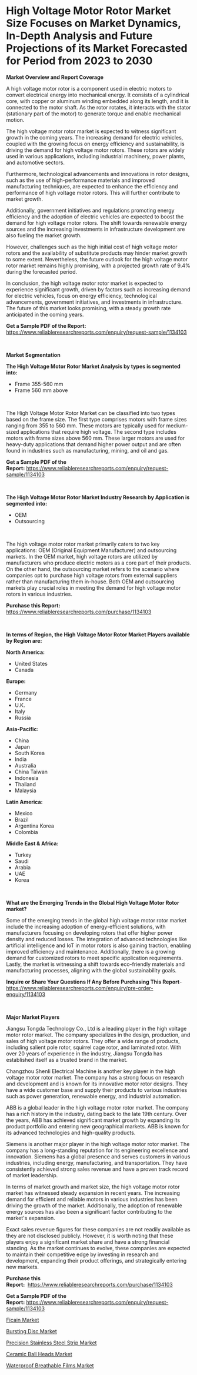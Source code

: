 <p><h1>High Voltage Motor Rotor Market Size Focuses on Market Dynamics, In-Depth Analysis and Future Projections of its Market Forecasted for Period from 2023 to 2030</h1></p><p><strong>Market Overview and Report Coverage</strong></p>
<p><p>A high voltage motor rotor is a component used in electric motors to convert electrical energy into mechanical energy. It consists of a cylindrical core, with copper or aluminum winding embedded along its length, and it is connected to the motor shaft. As the rotor rotates, it interacts with the stator (stationary part of the motor) to generate torque and enable mechanical motion.</p><p>The high voltage motor rotor market is expected to witness significant growth in the coming years. The increasing demand for electric vehicles, coupled with the growing focus on energy efficiency and sustainability, is driving the demand for high voltage motor rotors. These rotors are widely used in various applications, including industrial machinery, power plants, and automotive sectors.</p><p>Furthermore, technological advancements and innovations in rotor designs, such as the use of high-performance materials and improved manufacturing techniques, are expected to enhance the efficiency and performance of high voltage motor rotors. This will further contribute to market growth.</p><p>Additionally, government initiatives and regulations promoting energy efficiency and the adoption of electric vehicles are expected to boost the demand for high voltage motor rotors. The shift towards renewable energy sources and the increasing investments in infrastructure development are also fueling the market growth.</p><p>However, challenges such as the high initial cost of high voltage motor rotors and the availability of substitute products may hinder market growth to some extent. Nevertheless, the future outlook for the high voltage motor rotor market remains highly promising, with a projected growth rate of 9.4% during the forecasted period.</p><p>In conclusion, the high voltage motor rotor market is expected to experience significant growth, driven by factors such as increasing demand for electric vehicles, focus on energy efficiency, technological advancements, government initiatives, and investments in infrastructure. The future of this market looks promising, with a steady growth rate anticipated in the coming years.</p></p>
<p><strong>Get a Sample PDF of the Report:</strong> <a href="https://www.reliableresearchreports.com/enquiry/request-sample/1134103">https://www.reliableresearchreports.com/enquiry/request-sample/1134103</a></p>
<p>&nbsp;</p>
<p><strong>Market Segmentation</strong></p>
<p><strong>The High Voltage Motor Rotor Market Analysis by types is segmented into:</strong></p>
<p><ul><li>Frame 355-560 mm</li><li>Frame 560 mm above</li></ul></p>
<p>&nbsp;</p>
<p><p>The High Voltage Motor Rotor Market can be classified into two types based on the frame size. The first type comprises motors with frame sizes ranging from 355 to 560 mm. These motors are typically used for medium-sized applications that require high voltage. The second type includes motors with frame sizes above 560 mm. These larger motors are used for heavy-duty applications that demand higher power output and are often found in industries such as manufacturing, mining, and oil and gas.</p></p>
<p><strong>Get a Sample PDF of the Report:</strong>&nbsp;<a href="https://www.reliableresearchreports.com/enquiry/request-sample/1134103">https://www.reliableresearchreports.com/enquiry/request-sample/1134103</a></p>
<p>&nbsp;</p>
<p><strong>The High Voltage Motor Rotor Market Industry Research by Application is segmented into:</strong></p>
<p><ul><li>OEM</li><li>Outsourcing</li></ul></p>
<p>&nbsp;</p>
<p><p>The high voltage motor rotor market primarily caters to two key applications: OEM (Original Equipment Manufacturer) and outsourcing markets. In the OEM market, high voltage rotors are utilized by manufacturers who produce electric motors as a core part of their products. On the other hand, the outsourcing market refers to the scenario where companies opt to purchase high voltage rotors from external suppliers rather than manufacturing them in-house. Both OEM and outsourcing markets play crucial roles in meeting the demand for high voltage motor rotors in various industries.</p></p>
<p><strong>Purchase this Report:</strong>&nbsp; <a href="https://www.reliableresearchreports.com/purchase/1134103">https://www.reliableresearchreports.com/purchase/1134103</a></p>
<p>&nbsp;</p>
<p><strong>In terms of Region, the High Voltage Motor Rotor Market Players available by Region are:</strong></p>
<p>
    <p> <strong> North America: </strong>
        <ul>
            <li>United States</li>
            <li>Canada</li>
        </ul>
        </p> 
    <p> <strong> Europe: </strong>
        <ul>
            <li>Germany</li>
            <li>France</li>
            <li>U.K.</li>
            <li>Italy</li>
            <li>Russia</li>
        </ul>
        </p> 
    <p> <strong> Asia-Pacific: </strong>
        <ul>
            <li>China</li>
            <li>Japan</li>
            <li>South Korea</li>
            <li>India</li>
            <li>Australia</li>
            <li>China Taiwan</li>
            <li>Indonesia</li>
            <li>Thailand</li>
            <li>Malaysia</li>
        </ul>
        </p> 
    <p> <strong> Latin America: </strong>
        <ul>
            <li>Mexico</li>
            <li>Brazil</li>
            <li>Argentina Korea</li>
            <li>Colombia</li>
        </ul>
        </p> 
    <p> <strong> Middle East & Africa: </strong>
        <ul>
            <li>Turkey</li>
            <li>Saudi</li>
            <li>Arabia</li>
            <li>UAE</li>
            <li>Korea</li>
        </ul>
    </p>
    </p>
<p>&nbsp;</p>
<p><strong>What are the Emerging Trends in the Global High Voltage Motor Rotor market?</strong></p>
<p><p>Some of the emerging trends in the global high voltage motor rotor market include the increasing adoption of energy-efficient solutions, with manufacturers focusing on developing rotors that offer higher power density and reduced losses. The integration of advanced technologies like artificial intelligence and IoT in motor rotors is also gaining traction, enabling improved efficiency and maintenance. Additionally, there is a growing demand for customized rotors to meet specific application requirements. Lastly, the market is witnessing a shift towards eco-friendly materials and manufacturing processes, aligning with the global sustainability goals.</p></p>
<p><strong>Inquire or Share Your Questions If Any Before Purchasing This Report</strong>- <a href="https://www.reliableresearchreports.com/enquiry/pre-order-enquiry/1134103">https://www.reliableresearchreports.com/enquiry/pre-order-enquiry/1134103</a></p>
<p>&nbsp;</p>
<p><strong>Major Market Players</strong></p>
<p><p>Jiangsu Tongda Technology Co., Ltd is a leading player in the high voltage motor rotor market. The company specializes in the design, production, and sales of high voltage motor rotors. They offer a wide range of products, including salient pole rotor, squirrel cage rotor, and laminated rotor. With over 20 years of experience in the industry, Jiangsu Tongda has established itself as a trusted brand in the market.</p><p>Changzhou Shenli Electrical Machine is another key player in the high voltage motor rotor market. The company has a strong focus on research and development and is known for its innovative motor rotor designs. They have a wide customer base and supply their products to various industries such as power generation, renewable energy, and industrial automation.</p><p>ABB is a global leader in the high voltage motor rotor market. The company has a rich history in the industry, dating back to the late 19th century. Over the years, ABB has achieved significant market growth by expanding its product portfolio and entering new geographical markets. ABB is known for its advanced technologies and high-quality products.</p><p>Siemens is another major player in the high voltage motor rotor market. The company has a long-standing reputation for its engineering excellence and innovation. Siemens has a global presence and serves customers in various industries, including energy, manufacturing, and transportation. They have consistently achieved strong sales revenue and have a proven track record of market leadership.</p><p>In terms of market growth and market size, the high voltage motor rotor market has witnessed steady expansion in recent years. The increasing demand for efficient and reliable motors in various industries has been driving the growth of the market. Additionally, the adoption of renewable energy sources has also been a significant factor contributing to the market's expansion.</p><p>Exact sales revenue figures for these companies are not readily available as they are not disclosed publicly. However, it is worth noting that these players enjoy a significant market share and have a strong financial standing. As the market continues to evolve, these companies are expected to maintain their competitive edge by investing in research and development, expanding their product offerings, and strategically entering new markets.</p></p>
<p><strong>Purchase this Report:</strong>&nbsp;&nbsp;<a href="https://www.reliableresearchreports.com/purchase/1134103">https://www.reliableresearchreports.com/purchase/1134103</a></p>
<p></p>
<p><strong>Get a Sample PDF of the Report:</strong>&nbsp;<a href="https://www.reliableresearchreports.com/enquiry/request-sample/1134103">https://www.reliableresearchreports.com/enquiry/request-sample/1134103</a></p>
<p><p><a href="https://www.linkedin.com/pulse/ficain-market-research-report-unlocks-analysis-financial/">Ficain Market</a></p><p><a href="https://www.linkedin.com/pulse/bursting-disc-market-challenges-opportunities-growth-drivers/">Bursting Disc Market</a></p><p><a href="https://www.linkedin.com/pulse/precision-stainless-steel-strip-market-share-amp/">Precision Stainless Steel Strip Market</a></p><p><a href="https://medium.com/@williammann19/ceramic-ball-heads-market-size-market-outlook-and-market-forecast-2023-to-2030-a0d5ddda286a">Ceramic Ball Heads Market</a></p><p><a href="https://medium.com/@erickasauer/waterproof-breathable-films-market-size-and-market-trends-complete-industry-overview-2023-to-2030-7a34a60be22a">Waterproof Breathable Films Market</a></p></p>